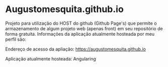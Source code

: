 # Augustomesquita.github.io
Projeto para utilização do HOST do github (Github Page's) que permite o armazenamento de algum projeto web (apenas front) em seu repositório de forma gratuita. Informações da aplicação atualmente hosteada por meu perfil são:

Endereço de acesso da apliação: https://augustomesquita.github.io

Aplicação atualmente hosteada: Angularing


